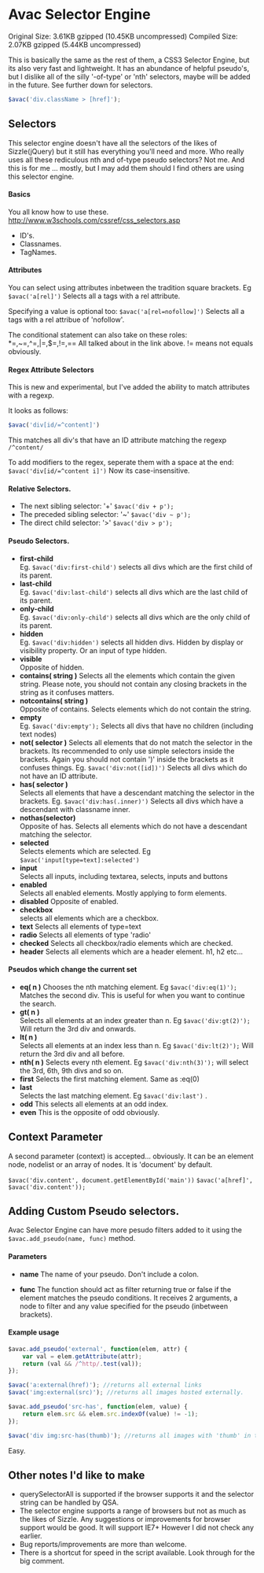 Avac Selector Engine 
===============================
Original Size:	3.61KB gzipped (10.45KB uncompressed)
Compiled Size:	2.07KB gzipped (5.44KB uncompressed)

This is basically the same as the rest of them, a CSS3 Selector Engine, but its also very fast and lightweight. It has an abundance of helpful pseudo's, but I dislike all of the silly '-of-type' or 'nth' selectors, maybe will be added in the future. See further down for selectors.

```javascript
$avac('div.className > [href]');
```

Selectors
-------------
This selector engine doesn't have all the selectors of the likes of Sizzle(jQuery) but it still has everything you'll need and more. Who really uses all these rediculous nth and of-type pseudo selectors? Not me. And this is for me ... mostly, but I may add them should I find others are using this selector engine.

#### Basics
You all know how to use these. http://www.w3schools.com/cssref/css_selectors.asp       
* ID's.    
* Classnames.    
* TagNames.  

#### Attributes
You can select using attributes inbetween the tradition square brackets. 
Eg `$avac('a[rel]')` Selects all a tags with a rel attribute.    

Specifying a value is optional too:
`$avac('a[rel=nofollow]')` Selects all a tags with a rel attribue of 'nofollow'.   

The conditional statement can also take on these roles: *=,~=,^=,|=,$=,!=,==
All talked about in the link above. != means not equals obviously.    

#### Regex Attribute Selectors
This is new and experimental, but I've added the ability to match attributes with a regexp.

It looks as follows:
```javascript
$avac('div[id/=^content]')
```
This matches all div's that have an ID attribute matching the regexp `/^content/`

To add modifiers to the regex, seperate them with a space at the end: `$avac('div[id/=^content i]')`
Now its case-insensitive.

#### Relative Selectors.
* The next sibling selector: '+'  `$avac('div + p');`   
* The preceded sibling selector: '~' `$avac('div ~ p');`    
* The direct child selector: '>'   `$avac('div > p');`    

#### Pseudo Selectors.
* __first-child__    
Eg. `$avac('div:first-child')` selects all divs which are the first child of its parent.
* __last-child__   
Eg. `$avac('div:last-child')` selects all divs which are the last child of its parent.
* __only-child__    
Eg. `$avac('div:only-child')` selects all divs which are the only child of its parent.
* __hidden__     
Eg. `$avac('div:hidden')` selects all hidden divs. Hidden by display or visibility property. Or an input of type hidden.
* __visible__    
Opposite of hidden.
* __contains( string )__
Selects all the elements which contain the given string. Please note, you should not contain any closing brackets in the string as it confuses matters. 
* __notcontains( string )__    
Opposite of contains. Selects elements which do not contain the string.
* __empty__     
Eg. `$avac('div:empty');` Selects all divs that have no children (including text nodes)
* __not( selector )__
Selects all elements that do not match the selector in the brackets. Its recommended to only use simple selectors inside the brackets. Again you should not contain ')' inside the brackets as it confuses things. 
Eg. `$avac('div:not([id])')` Selects all divs which do not have an ID attribute.
* __has( selector )__    
Selects all elements that have a descendant matching the selector in the brackets.
Eg. `$avac('div:has(.inner)')` Selects all divs which have a descendant with classname inner.
* __nothas(selector)__    
Opposite of has. Selects all elements which do not have a descendant matching the selector. 
* __selected__    
Selects elements which are selected. Eg `$avac('input[type=text]:selected')`
* __input__    
Selects all inputs, including textarea, selects, inputs and buttons
* __enabled__   
Selects all enabled elements. Mostly applying to form elements.
* __disabled__
Opposite of enabled. 
* __checkbox__  
selects all elements which are a checkbox.
* __text__ 
Selects all elements of type=text
* __radio__
Selects all elements of type 'radio'
* __checked__
Selects all checkbox/radio elements which are checked.
* __header__
Selects all elements which are a header element. h1, h2 etc...

#### Pseudos which change the current set
* __eq( n )__
Chooses the nth matching element. Eg `$avac('div:eq(1)');` Matches the second div.
This is useful for when you want to continue the search.
* __gt( n )__    
Selects all elements at an index greater than n. 
Eg `$avac('div:gt(2)');` Will return the 3rd div and onwards.
* __lt( n )__    
Selects all elements at an index less than n. 
Eg `$avac('div:lt(2)');` Will return the 3rd div and all before.
* __nth( n )__
Selects every nth element.
Eg `$avac('div:nth(3)');` will select the 3rd, 6th, 9th divs and so on.
* __first__ 
Selects the first matching element. Same as :eq(0)
* __last__    
Selects the last matching element. Eg `$avac('div:last')` .
* __odd__ 
This selects all elements at an odd index. 
* __even__
This is the opposite of odd obviously.


Context Parameter     
----------------------------
A second parameter (context) is accepted... obviously.
It can be an element node, nodelist or an array of nodes. It is 'document' by default.

`$avac('div.content', document.getElementById('main'))`
`$avac('a[href]', $avac('div.content'));`


Adding Custom Pseudo selectors.  
------------------------------
Avac Selector Engine can have more pesudo filters added to it using the `$avac.add_pseudo(name, func)` method.

#### Parameters
* __name__
The name of your pseudo. Don't include a colon. 

* __func__
The function should act as filter returning true or false if the element matches the pseudo conditions. 
It receives 2 arguments, a node to filter and any value specified for the pseudo (inbetween brackets). 

#### Example usage
```javascript
$avac.add_pseudo('external', function(elem, attr) {
	var val = elem.getAttribute(attr);
	return (val && /^http/.test(val));
});

$avac('a:external(href)'); //returns all external links
$avac('img:external(src)'); //returns all images hosted externally.

$avac.add_pseudo('src-has', function(elem, value) {
	return elem.src && elem.src.indexOf(value) != -1);
});

$avac('div img:src-has(thumb)'); //returns all images with 'thumb' in the src. 
```
Easy.


Other notes I'd like to make 
------------------------------------    
* querySelectorAll is supported if the browser supports it and the selector string can be handled by QSA.
* The selector engine supports a range of browsers but not as much as the likes of Sizzle. Any suggestions or improvements for browser support would be good. It will support IE7+ However I did not check any earlier. 
* Bug reports/improvements are more than welcome. 
* There is a shortcut for speed in the script available. Look through for the big comment. 
